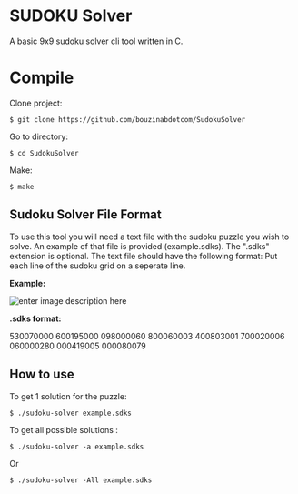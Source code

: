 # SUDOKU Solver

A basic 9x9 sudoku solver cli tool written in C.


# Compile

Clone project:

    $ git clone https://github.com/bouzinabdotcom/SudokuSolver

Go to directory:

    $ cd SudokuSolver
Make:

    $ make


## Sudoku Solver File Format

To use this tool you will need a text file with the sudoku puzzle you wish to solve.
An example of that file is provided (example.sdks). The ".sdks" extension is optional.
The text file should have the following format: Put each line of the sudoku grid on a seperate line.

**Example:** 

![enter image description here](https://upload.wikimedia.org/wikipedia/commons/e/e0/Sudoku_Puzzle_by_L2G-20050714_standardized_layout.svg)

**.sdks format:** 
 
530070000
600195000
098000060
800060003
400803001
700020006
060000280
000419005
000080079

## How to use

To get 1 solution for the puzzle: 

    $ ./sudoku-solver example.sdks

To get all possible solutions :

    $ ./sudoku-solver -a example.sdks
Or

    $ ./sudoku-solver -All example.sdks

